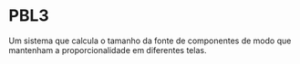# PBL3
Um sistema que calcula o tamanho da fonte de componentes de modo que mantenham a proporcionalidade em diferentes telas.
